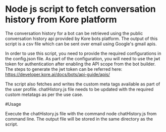 # Node js script to fetch conversation history from Kore platform

The conversation history for a bot can be retrieved using the public conversation history api provided by Kore bots platform. 
The output of this script is a csv file which can be sent over email using Google's gmail apis.

In order to use this script, you need to provide the required configurations in the config.json file. 
As part of the configuration, you will need to use the jwt token for authentication after enabling the API scope from the bot builder. 
The steps to generate the jwt token can be referred here: https://developer.kore.ai/docs/bots/api-guide/apis/ 

The script also fetches and writes the custom meta tags available as part of the user profile. chatHistory.js file needs to be updated with the required custom metatags as per the use case.

#Usage

Execute the chatHistory.js file with the command node chatHistory.js from command line. The output file will be stored in the same directory as the script.
